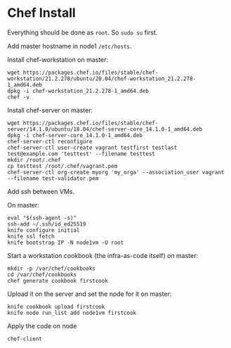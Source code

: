 # Chef Install

Everything should be done as `root`. So `sudo su` first.

Add master hostname in node1 `/etc/hosts`.

Install chef-workstation on master:

```
wget https://packages.chef.io/files/stable/chef-workstation/21.2.278/ubuntu/20.04/chef-workstation_21.2.278-1_amd64.deb
dpkg -i chef-workstation_21.2.278-1_amd64.deb
chef -v
```

Install chef-server on master:

```
wget https://packages.chef.io/files/stable/chef-server/14.1.0/ubuntu/18.04/chef-server-core_14.1.0-1_amd64.deb
dpkg -i chef-server-core_14.1.0-1_amd64.deb
chef-server-ctl reconfigure
chef-server-ctl user-create vagrant testfirst testlast test@example.com 'testtest' --filename testtest
mkdir /root/.chef
cp testtest /root/.chef/vagrant.pem
chef-server-ctl org-create myorg 'my_orga' --association_user vagrant --filename test-validator.pem
```

Add ssh between VMs.

On master:

```
eval "$(ssh-agent -s)"
ssh-add ~/.ssh/id_ed25519
knife configure initial
knife ssl fetch
knife bootstrap IP -N node1vm -U root
```

Start a workstation cookbook (the infra-as-code itself) on master:

```
mkdir -p /var/chef/cookbooks
cd /var/chef/cookbooks
chef generate cookbook firstcook
```

Upload it on the server and set the node for it on master:

```
knife cookbook upload firstcook
knife node run_list add node1vm firstcook
```

Apply the code on node

```
chef-client
```
